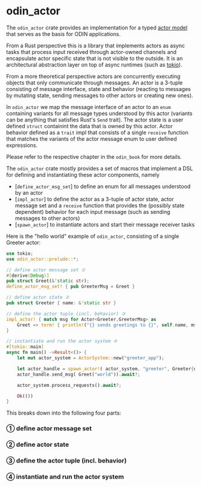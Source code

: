 # odin_actor

The `odin_actor` crate provides an implementation for a typed [actor model](https://en.wikipedia.org/wiki/Actor_model)
that serves as the basis for ODIN applications.

From a Rust perspective this is a library that implements actors as async tasks that process input received through 
actor-owned channels and encapsulate actor specific state that is not visible to the outside. It is an architectural
abstraction layer on top of async runtimes (such as [tokio](https://tokio.rs/)).

From a more theoretical perspective actors are concurrently executing objects that only communicate through messages.
An actor is a 3-tuple consisting of message interface, state and behavior (reacting to messages by mutating state,
sending messages to other actors or creating new ones).

In `odin_actor` we map the message interface of an actor to an `enum` containing variants for all message types 
understood by this actor (variants can be anything that satisfies Rust's `Send` trait). The actor state is a user
defined `struct` containint the data that is owned by this actor. Actor behavior defined as a `trait` impl that
consists of a single `receive` function that matches the variants of the actor message enum to user defined expressions. 

Please refer to the respective chapter in the `odin_book` for more details.

The `odin_actor` crate mostly provides a set of macros that implement a DSL for defining and instantiating these
actor components, namely

- [`define_actor_msg_set`] to define an enum for all messages understood by an actor
- [`impl_actor`] to define the actor as a 3-tuple of actor state, actor message set and a `receive` function that provides
  the (possibly state dependent) behavior for each input message (such as sending messages to other actors) 
- [`spawn_actor`] to instantiate actors and start their message receiver tasks

Here is the "hello world" example of `odin_actor`, consisting of a single Greeter actor:

```rust
use tokio;
use odin_actor::prelude::*;

// define actor message set ①
#[derive(Debug)]
pub struct Greet(&'static str);
define_actor_msg_set! { pub GreeterMsg = Greet }

// define actor state ②
pub struct Greeter { name: &'static str }

// define the actor tuple (incl. behavior) ③
impl_actor! { match msg for Actor<Greeter,GreeterMsg> as
    Greet => term! { println!("{} sends greetings to {}", self.name, msg.0); }
}

// instantiate and run the actor system ④
#[tokio::main]
async fn main() ->Result<()> {
    let mut actor_system = ActorSystem::new("greeter_app");

    let actor_handle = spawn_actor!( actor_system, "greeter", Greeter{name: "me"})?;
    actor_handle.send_msg( Greet("world")).await?;

    actor_system.process_requests().await?;

    Ok(())
}
```

This breaks down into the following four parts:

### ① define actor message set



### ② define actor state 

### ③ define the actor tuple (incl. behavior) 

### ④ instantiate and run the actor system 